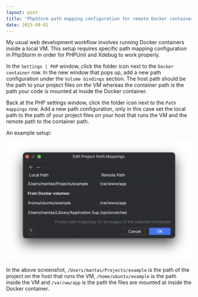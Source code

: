 ```yaml
---
layout: post
title: "PhpStorm path mapping configuration for remote Docker containers"
date: 2023-09-02
---
```


My usual web development workflow involves running Docker containers inside a local VM. This setup requires specific path mapping configuration in PhpStorm in order for PHPUnit and Xdebug to work properly.

In the `Settings | PHP` window, click the folder icon next to the `Docker container` row. In the new window that pops up, add a new path configuration under the `Volume bindings` section. The host path should be the path to your project files *on the VM* whereas the container path is the path your code is mounted at inside the Docker container.

Back at the PHP settings window, click the folder icon next to the `Path mappings` row. Add a new path configuration, only in this case set the local path to the path of your project files on your host that runs the VM and the remote path to the container path.

An example setup:

![PhpStorm path mapping configuration example](/assets/images/phpstorm-configuration-example.png)

In the above screenshot, `/Users/mantas/Projects/example` is the path of the project on the host that runs the VM, `/home/ubuntu/example` is the path inside the VM and `/var/ww/app` is the path the files are mounted at inside the Docker container.
